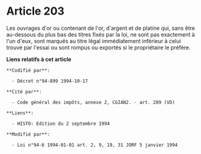 # Article 203

Les ouvrages d'or ou contenant de l'or, d'argent et de platine qui, sans être au-dessous du plus bas des titres fixés par la
loi, ne sont pas exactement à l'un d'eux, sont marqués au titre légal immédiatement inférieur à celui trouvé par l'essai ou
sont rompus ou exportés si le propriétaire le préfère.

**Liens relatifs à cet article**

	**Codifié par**:

	  - Décret n°94-899 1994-10-17

	**Cité par**:

	  - Code général des impôts, annexe 2, CGIAN2. - art. 289 (VD)

	**Liens**:

	  - HISTO: Edition du 2 septembre 1994

	**Modifié par**:

	  - Loi n°94-6 1994-01-01 art. 2, 9, 19, 31 JORF 5 janvier 1994

